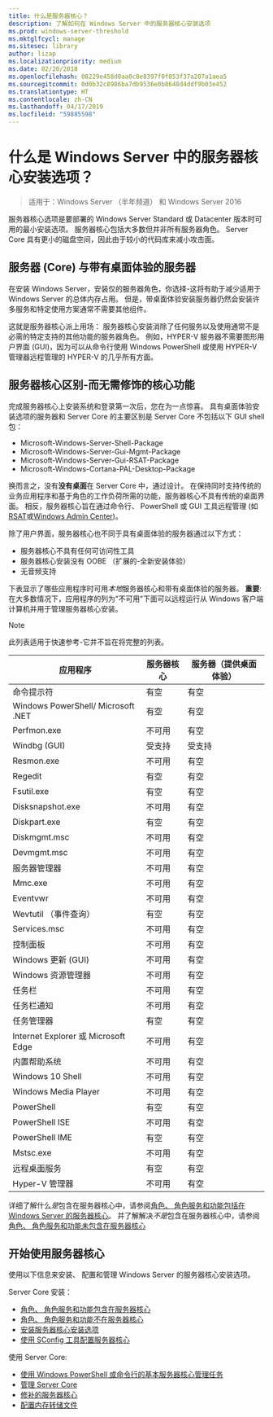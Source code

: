 ```yaml
---
title: 什么是服务器核心？
description: 了解如何在 Windows Server 中的服务器核心安装选项
ms.prod: windows-server-threshold
ms.mktglfcycl: manage
ms.sitesec: library
author: lizap
ms.localizationpriority: medium
ms.date: 02/20/2018
ms.openlocfilehash: 08229e458d0aa0c8e8397f0f053f37a207a1aea5
ms.sourcegitcommit: 0d0b32c8986ba7db9536e0b8648d4ddf9b03e452
ms.translationtype: HT
ms.contentlocale: zh-CN
ms.lasthandoff: 04/17/2019
ms.locfileid: "59885598"
---
```

# <a name="what-is-the-server-core-installation-option-in-windows-server"></a>什么是 Windows Server 中的服务器核心安装选项？

> 适用于：Windows Server （半年频道） 和 Windows Server 2016

服务器核心选项是要部署的 Windows Server Standard 或 Datacenter 版本时可用的最小安装选项。 服务器核心包括大多数但并非所有服务器角色。 Server Core 具有更小的磁盘空间，因此由于较小的代码库来减小攻击面。 

## <a name="server-core-vs-server-with-desktop-experience"></a>服务器 (Core) 与带有桌面体验的服务器 
在安装 Windows Server，安装仅的服务器角色，你选择-这将有助于减少适用于 Windows Server 的总体内存占用。 但是，带桌面体验安装服务器仍然会安装许多服务和特定使用方案通常不需要其他组件。 

这就是服务器核心派上用场： 服务器核心安装消除了任何服务以及使用通常不是必需的特定支持的其他功能的服务器角色。 例如，HYPER-V 服务器不需要图形用户界面 (GUI)，因为可以从命令行使用 Windows PowerShell 或使用 HYPER-V 管理器远程管理的 HYPER-V 的几乎所有方面。 

## <a name="the-server-core-difference---core-capabilities-without-the-frills"></a>服务器核心区别-而无需修饰的核心功能
完成服务器核心上安装系统和登录第一次后，您在为一点惊喜。 具有桌面体验安装选项的服务器和 Server Core 的主要区别是 Server Core 不包括以下 GUI shell 包：

- Microsoft-Windows-Server-Shell-Package
- Microsoft-Windows-Server-Gui-Mgmt-Package
- Microsoft-Windows-Server-Gui-RSAT-Package
- Microsoft-Windows-Cortana-PAL-Desktop-Package

换而言之，没有**没有桌面**在 Server Core 中，通过设计。 在保持同时支持传统的业务应用程序和基于角色的工作负荷所需的功能，服务器核心不具有传统的桌面界面。 相反，服务器核心旨在通过命令行、 PowerShell 或 GUI 工具远程管理 (如[RSAT](../../remote/remote-server-administration-tools.md)或[Windows Admin Center](../../manage/windows-admin-center/overview.md))。

除了用户界面，服务器核心也不同于具有桌面体验的服务器通过以下方式：

- 服务器核心不具有任何可访问性工具
- 服务器核心安装没有 OOBE （扩展的-全新安装体验）
- 无音频支持

下表显示了哪些应用程序时可用*本地*服务器核心和带有桌面体验的服务器。 **重要**:在大多数情况下，应用程序的列为"不可用"下面可以远程运行从 Windows 客户端计算机并用于管理服务器核心安装。

> [!NOTE]
> 此列表适用于快速参考-它并不旨在将完整的列表。


| 应用程序                     | 服务器核心     | 服务器（提供桌面体验） |
|------------------------------------|-----------------|--------------------------------|
| 命令提示符                     | 有空       | 有空                      |
| Windows PowerShell/ Microsoft .NET | 有空       | 有空                      |
| Perfmon.exe                        | 不可用  | 有空                      |
| Windbg (GUI)                         | 受支持       | 受支持                      |
| Resmon.exe                         | 不可用   | 有空                      |
| Regedit                            | 有空       | 有空                      |
| Fsutil.exe                         | 有空       | 有空                      |
| Disksnapshot.exe                   | 不可用   | 有空                      |
| Diskpart.exe                       | 有空       | 有空                      |
| Diskmgmt.msc                       | 不可用   | 有空                      |
| Devmgmt.msc                        | 不可用   | 有空                      |
| 服务器管理器                     | 不可用  | 有空                      |
| Mmc.exe                            | 不可用   | 有空                      |
| Eventvwr                           | 不可用  | 有空                      |
| Wevtutil （事件查询）           | 有空       | 有空                      |
| Services.msc                       | 不可用   | 有空                      |
| 控制面板                      | 不可用   | 有空                      |
| Windows 更新 (GUI)                 | 不可用 | 有空                      |
| Windows 资源管理器                   | 不可用   | 有空                      |
| 任务栏                            | 不可用   | 有空                      |
| 任务栏通知              | 不可用   | 有空                      |
| 任务管理器                            | 有空       | 有空                      |
| Internet Explorer 或 Microsoft Edge          | 不可用   | 有空                      |
| 内置帮助系统               | 不可用   | 有空                      |
| Windows 10 Shell                   | 不可用   | 有空                      |
| Windows Media Player               | 不可用   | 有空                      |
| PowerShell                         | 有空       | 有空                      |
| PowerShell ISE                     | 不可用   | 有空                      |
| PowerShell IME                     | 有空       | 有空                      |
| Mstsc.exe                          | 不可用   | 有空                      |
| 远程桌面服务            | 有空       | 有空                      |
| Hyper-V 管理器                    | 不可用  | 有空                      |


详细了解什么*是*包含在服务器核心中，请参阅[角色、 角色服务和功能包括在 Windows Server 的服务器核心](server-core-roles-and-services.md)。 并了解解决*不是*包含在服务器核心中，请参阅[角色、 角色服务和功能未包含在服务器核心](server-core-removed-roles.md)

## <a name="get-started-using-server-core"></a>开始使用服务器核心
使用以下信息来安装、 配置和管理 Windows Server 的服务器核心安装选项。

Server Core 安装： 
- [角色、 角色服务和功能包含在服务器核心](server-core-roles-and-services.md)
- [角色、 角色服务和功能不在服务器核心](server-core-removed-roles.md)
- [安装服务器核心安装选项](../../get-started/getting-started-with-server-core.md)
- [使用 SConfig 工具配置服务器核心](../../get-started/sconfig-on-ws2016.md)

使用 Server Core:
- [使用 Windows PowerShell 或命令行的基本服务器核心管理任务](server-core-administer.md)
- [管理 Server Core](server-core-manage.md)
- [修补的服务器核心](server-core-servicing.md)
- [配置内存转储文件](server-core-memory-dump.md)